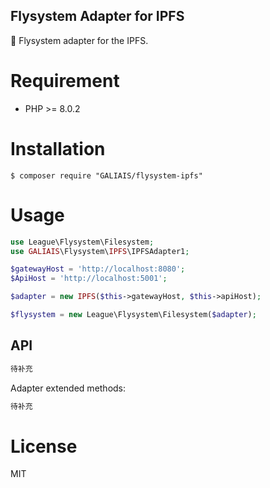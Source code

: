 ## Flysystem Adapter for IPFS

:floppy_disk: Flysystem adapter for the IPFS.

# Requirement

-   PHP >= 8.0.2

# Installation

```shell
$ composer require "GALIAIS/flysystem-ipfs"
```

# Usage

```php
use League\Flysystem\Filesystem;
use GALIAIS\Flysystem\IPFS\IPFSAdapter1;

$gatewayHost = 'http://localhost:8080';
$ApiHost = 'http://localhost:5001';

$adapter = new IPFS($this->gatewayHost, $this->apiHost);

$flysystem = new League\Flysystem\Filesystem($adapter);
```

## API

```php
待补充
```

Adapter extended methods:

```php
待补充
```

# License

MIT

